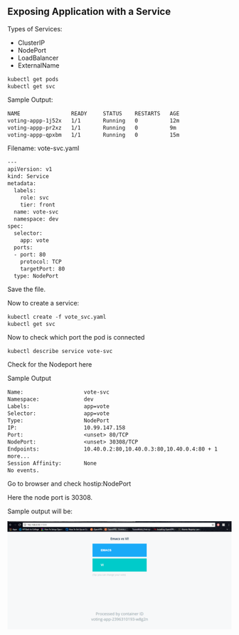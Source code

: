 ## Exposing Application with  a Service

Types of Services:
  * ClusterIP
  * NodePort
  * LoadBalancer
  * ExternalName

```
kubectl get pods
kubectl get svc
```

Sample Output:
```
NAME                READY     STATUS    RESTARTS   AGE
voting-appp-1j52x   1/1       Running   0          12m
voting-appp-pr2xz   1/1       Running   0          9m
voting-appp-qpxbm   1/1       Running   0          15m
```

Filename: vote-svc.yaml

```
---
apiVersion: v1
kind: Service
metadata:
  labels:
    role: svc
    tier: front
  name: vote-svc
  namespace: dev
spec:
  selector:
    app: vote
  ports:
  - port: 80
    protocol: TCP
    targetPort: 80
  type: NodePort
```

Save the file.

Now to create a service:

```
kubectl create -f vote_svc.yaml
kubectl get svc
```

Now to check which port the pod is connected
```
kubectl describe service vote-svc
```
Check for the Nodeport here

Sample Output
```
Name:                   vote-svc
Namespace:              dev
Labels:                 app=vote
Selector:               app=vote
Type:                   NodePort
IP:                     10.99.147.158
Port:                   <unset> 80/TCP
NodePort:               <unset> 30308/TCP
Endpoints:              10.40.0.2:80,10.40.0.3:80,10.40.0.4:80 + 1 more...
Session Affinity:       None
No events.
```

Go to browser and check hostip:NodePort

Here the node port is 30308.

Sample output will be:

![Vote](images/vote.png)
